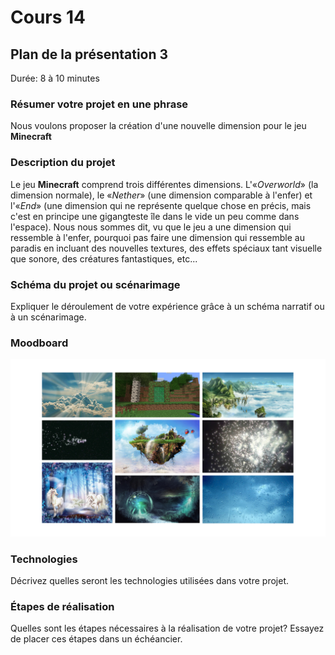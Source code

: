 # Cours 14
## Plan de la présentation 3
Durée: 8 à 10 minutes

### Résumer votre projet en une phrase
Nous voulons proposer la création d'une nouvelle dimension pour le jeu __Minecraft__

### Description du projet 
Le jeu __Minecraft__ comprend trois différentes dimensions. L'«_Overworld_» (la dimension normale), le «_Nether_» (une dimension comparable à l'enfer) et l'«_End_» (une dimension qui ne représente quelque chose en précis, mais c'est en principe une gigangteste île dans le vide un peu comme dans l'espace). Nous nous sommes dit, vu que le jeu a une dimension qui ressemble à l'enfer, pourquoi pas faire une dimension qui ressemble au paradis en incluant des nouvelles textures, des effets spéciaux tant visuelle que sonore, des créatures fantastiques, etc...

### Schéma du projet ou scénarimage
Expliquer le déroulement de votre expérience grâce à un schéma narratif ou à un scénarimage. 

### Moodboard
![moodboard-presentation03](images/moodboard_presentation03.jpg) 

### Technologies
Décrivez quelles seront les technologies utilisées dans votre projet. 

### Étapes de réalisation
Quelles sont les étapes nécessaires à la réalisation de votre projet? Essayez de placer ces étapes dans un échéancier. 
